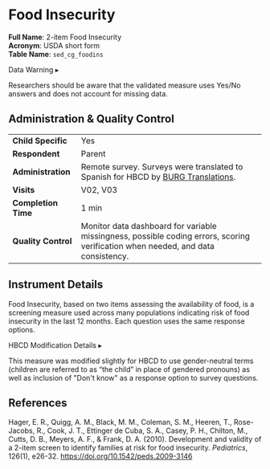 # Food Insecurity

**Full Name**: 2-item Food Insecurity                     
**Acronym**: USDA short form                          
**Table Name**: `sed_cg_foodins`       

<div id="warning" class="warning-banner" onclick="toggleCollapse(this)">
    <span class="emoji"><i class="fas fa-exclamation-triangle"></i></span>
  <span class="text-with-link">
  <span class="text">Data Warning</i></span>
  <a class="anchor-link" href="#warning" title="Copy link">
  <i class="fa-solid fa-link"></i>
  </a>
  </span>
  <span class="arrow">▸</span>
</div>
<div class="warning-collapsible-content">
<p>Researchers should be aware that the validated measure uses Yes/No answers and does not account for missing data.</p> 
</div>

## Administration & Quality Control

<table class="table-no-vertical-lines" style="width: 100%; border-collapse: collapse; table-layout: fixed;">
<tbody>
<tr><td><b>Child Specific</b></td>
<td>Yes</td></tr>
<tr><td><b>Respondent</b></td>
<td>Parent</td></tr>
<tr><td><b>Administration</b></td>
<td style="word-wrap: break-word; white-space: normal;">Remote survey. Surveys were translated to Spanish for HBCD by <a href="https://burgtranslations.com/our-services/">BURG Translations</a>.</td></tr>
<tr><td><b>Visits</b></td>
<td>V02, V03</td></tr>
<tr><td><b>Completion Time</b></td>
<td>1 min</td></tr>
<tr><td><b>Quality Control</b></td>
<td style="word-wrap: break-word; white-space: normal;">Monitor data dashboard for variable missingness, possible coding errors, scoring verification when needed, and data consistency.</td></tr>
</tbody>
</table>

## Instrument Details

Food Insecurity, based on two items assessing the availability of food, is a screening measure used across many populations indicating risk of food insecurity in the last 12 months. Each question uses the same response options. 

<div id="hbcd-mod" class="table-banner" onclick="toggleCollapse(this)">
  <span class="text-with-link">
  <span class="text">HBCD Modification Details</span>
  <a class="anchor-link" href="#hbcd-mod" title="Copy link">
  <i class="fa-solid fa-link"></i>
  </a>
  </span>
  <span class="arrow">▸</span>
</div>
<div class="collapsible-content">
<p>This measure was modified slightly for HBCD to use gender-neutral terms (children are referred to as “the child” in place of gendered pronouns) as well as inclusion of "Don't know" as a response option to survey questions.</p>
</div>

## References
<div class="references">
    <p>Hager, E. R., Quigg, A. M., Black, M. M., Coleman, S. M., Heeren, T., Rose-Jacobs, R., Cook, J. T., Ettinger de Cuba, S. A., Casey, P. H., Chilton, M., Cutts, D. B., Meyers, A. F., &amp; Frank, D. A. (2010). Development and validity of a 2-item screen to identify families at risk for food insecurity. <em>Pediatrics</em>, 126(1), e26-32. <a href="https://doi.org/10.1542/peds.2009-3146">https://doi.org/10.1542/peds.2009-3146</a></p>
</div>
<br>
